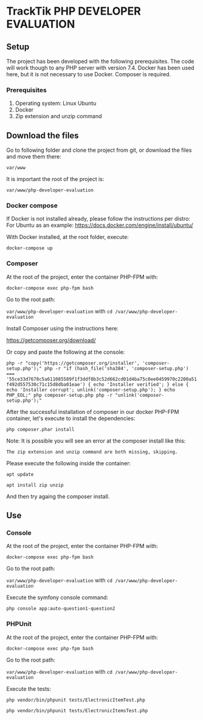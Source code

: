 # TrackTik PHP DEVELOPER EVALUATION

## Setup

The project has been developed with the following prerequisites.
The code will work though to any PHP server with version 7.4.
Docker has been used here, but it is not necessary to use Docker.
Composer is required.

### Prerequisites

1. Operating system: Linux Ubuntu
2. Docker
3. Zip extension and unzip command

## Download the files
Go to following folder and clone the project from git, 
or download the files and move them there:

`var/www`

It is important the root of the project is:

`var/www/php-developer-evaluation`

### Docker compose
If Docker is not installed already, please follow the instructions per distro:
For Ubuntu as an example: https://docs.docker.com/engine/install/ubuntu/

With Docker installed, at the root folder, execute:

`docker-compose up`

### Composer
At the root of the project, enter the container PHP-FPM with:

`docker-compose exec php-fpm bash`

Go to the root path:

`var/www/php-developer-evaluation` with `cd /var/www/php-developer-evaluation`

Install Composer using the instructions here:

https://getcomposer.org/download/

Or copy and paste the following at the console:

`php -r "copy('https://getcomposer.org/installer', 'composer-setup.php');"
php -r "if (hash_file('sha384', 'composer-setup.php') === '55ce33d7678c5a611085589f1f3ddf8b3c52d662cd01d4ba75c0ee0459970c2200a51f492d557530c71c15d8dba01eae') { echo 'Installer verified'; } else { echo 'Installer corrupt'; unlink('composer-setup.php'); } echo PHP_EOL;"
php composer-setup.php
php -r "unlink('composer-setup.php');"`

After the successful installation of composer in our docker PHP-FPM container,
let's execute to install the dependencies:

`php composer.phar install`

Note: It is possible you will see an error at the composer install like this:

`The zip extension and unzip command are both missing, skipping.`

Please execute the following inside the container:

`apt update`

`apt install zip unzip`

And then try againg the composer install.

## Use

### Console

At the root of the project, enter the container PHP-FPM with:

`docker-compose exec php-fpm bash`

Go to the root path:

`var/www/php-developer-evaluation` with `cd /var/www/php-developer-evaluation`

Execute the symfony console command:

`php console app:auto-question1-question2`

### PHPUnit

At the root of the project, enter the container PHP-FPM with:

`docker-compose exec php-fpm bash`

Go to the root path:

`var/www/php-developer-evaluation` with `cd /var/www/php-developer-evaluation`

Execute the tests:

`php vendor/bin/phpunit tests/ElectronicItemTest.php`

`php vendor/bin/phpunit tests/ElectronicItemsTest.php`